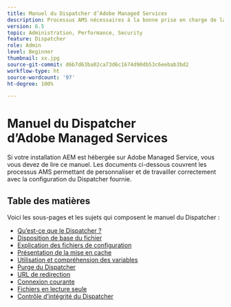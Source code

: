 ```yaml
---
title: Manuel du Dispatcher d’Adobe Managed Services
description: Processus AMS nécessaires à la bonne prise en charge de la configuration du Dispatcher.
version: 6.5
topic: Administration, Performance, Security
feature: Dispatcher
role: Admin
level: Beginner
thumbnail: xx.jpg
source-git-commit: d6b7d63ba02ca73d6c1674d90db53c6eebab3bd2
workflow-type: ht
source-wordcount: '97'
ht-degree: 100%

---
```



# Manuel du Dispatcher d’Adobe Managed Services

Si votre installation AEM est hébergée sur Adobe Managed Service, vous vous devez de lire ce manuel.
Les documents ci-dessous couvrent les processus AMS permettant de personnaliser et de travailler correctement avec la configuration du Dispatcher fournie.

## Table des matières

Voici les sous-pages et les sujets qui composent le manuel du Dispatcher :

- [Qu’est-ce que le Dispatcher ?](./what-is-the-dispatcher.md)
- [Disposition de base du fichier](./basic-file-layout.md)
- [Explication des fichiers de configuration](./explanation-config-files.md)
- [Présentation de la mise en cache](./understanding-cache.md)
- [Utilisation et compréhension des variables](./variables.md)
- [Purge du Dispatcher](./disp-flushing.md)
- [URL de redirection](./disp-vanity-url.md)
- [Connexion courante](./common-logs.md)
- [Fichiers en lecture seule](./immutable-files.md)
- [Contrôle d’intégrité du Dispatcher](./health-check.md)